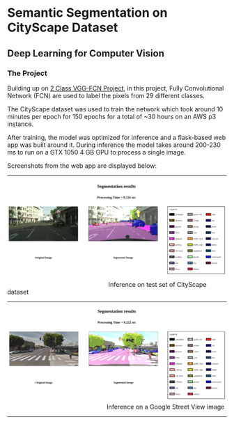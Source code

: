 # Semantic Segmentation on CityScape Dataset
## Deep Learning for Computer Vision


### The Project
Building up on  [2 Class VGG-FCN Project](https://github.com/ruktech/Deep-Learn-Semantic-Segmentation), in this project, Fully Convolutional Network (FCN) are used to label the pixels from 29 different classes.

The CityScape dataset was used to train the network which took around 10 minutes per epoch for 150 epochs for a total of ~30 hours on an AWS p3 instance.

After training, the model was optimized for inference and a flask-based web app was built around it. During inference the model takes around 200-230 ms to run on a GTX 1050 4 GB GPU to process a single image.

Screenshots from the web app are displayed below:

---

![](images/test_set_results.png)
&nbsp;&nbsp;&nbsp;&nbsp;&nbsp;&nbsp; &nbsp;&nbsp;&nbsp;&nbsp;&nbsp;&nbsp;&nbsp;&nbsp;&nbsp;&nbsp;&nbsp;&nbsp;&nbsp;&nbsp;&nbsp;&nbsp;&nbsp;&nbsp;&nbsp;&nbsp;&nbsp;&nbsp;&nbsp;&nbsp;&nbsp;&nbsp;&nbsp;&nbsp;&nbsp;&nbsp;&nbsp;&nbsp;&nbsp;&nbsp;&nbsp;&nbsp;&nbsp;&nbsp;&nbsp;&nbsp;&nbsp;&nbsp;&nbsp;&nbsp;&nbsp;&nbsp;&nbsp;&nbsp;&nbsp;&nbsp;&nbsp;  Inference on test set of CityScape dataset

---

![](images/streetview_results.png)
&nbsp;&nbsp;&nbsp;&nbsp;&nbsp;&nbsp; &nbsp;&nbsp;&nbsp;&nbsp;&nbsp;&nbsp;&nbsp;&nbsp;&nbsp;&nbsp;&nbsp;&nbsp;&nbsp;&nbsp;&nbsp;&nbsp;&nbsp;&nbsp;&nbsp;&nbsp;&nbsp;&nbsp;&nbsp;&nbsp;&nbsp;&nbsp;&nbsp;&nbsp;&nbsp;&nbsp;&nbsp;&nbsp;&nbsp;&nbsp;&nbsp;&nbsp;&nbsp;&nbsp;&nbsp;&nbsp;&nbsp;&nbsp;&nbsp;&nbsp;&nbsp;&nbsp;&nbsp;&nbsp;&nbsp;&nbsp; Inference on a Google Street View image

----
